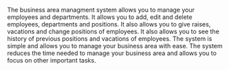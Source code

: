 The business area managment system allows you to manage your employees and departments. 
It allows you to add, edit and delete employees, departments and positions. It also allows you to give raises, vacations and change positions of employees. 
It also allows you to see the history of previous positions and vacations of employees.
The system is simple and allows you to manage your business area with ease.
The system reduces the time needed to manage your business area and allows you to focus on other important tasks.